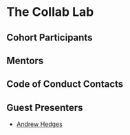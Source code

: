 # The Collab Lab

## Cohort Participants

## Mentors

## Code of Conduct Contacts

## Guest Presenters

- [Andrew Hedges](https://github.com/segdeha)
